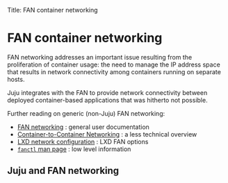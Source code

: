 Title: FAN container networking

# FAN container networking

FAN networking addresses an important issue resulting from the proliferation
of container usage: the need to manage the IP address space that results in
network connectivity among containers running on separate hosts.

Juju integrates with the FAN to provide network connectivity between deployed
container-based applications that was hitherto not possible.

Further reading on generic (non-Juju) FAN networking:

 - [FAN networking][fan-ubuntu-wiki] : general user documentation
 - [Container-to-Container Networking][fan-ubuntu-insights] : a less technical overview
 - [LXD network configuration][fan-lxd-config-options] : LXD FAN options
 - [`fanctl` man page][fan-fanctl-man-page] : low level information

## Juju and FAN networking














<!-- LINKS -->

[fan-ubuntu-wiki]: https://wiki.ubuntu.com/FanNetworking
[fan-ubuntu-insights]: https://insights.ubuntu.com/2015/06/22/container-to-container-networking-the-bits-have-hit-the-fan/
[fan-lxd-config-options]: https://github.com/lxc/lxd/blob/master/doc/networks.md
[fan-fanctl-man-page]: http://manpages.ubuntu.com/cgi-bin/search.py?q=fanctl
